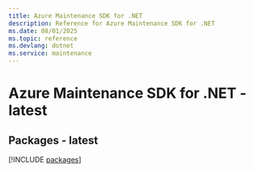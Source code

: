 ```yaml
---
title: Azure Maintenance SDK for .NET
description: Reference for Azure Maintenance SDK for .NET
ms.date: 08/01/2025
ms.topic: reference
ms.devlang: dotnet
ms.service: maintenance
---
```

# Azure Maintenance SDK for .NET - latest
## Packages - latest
[!INCLUDE [packages](maintenance-index.md)]